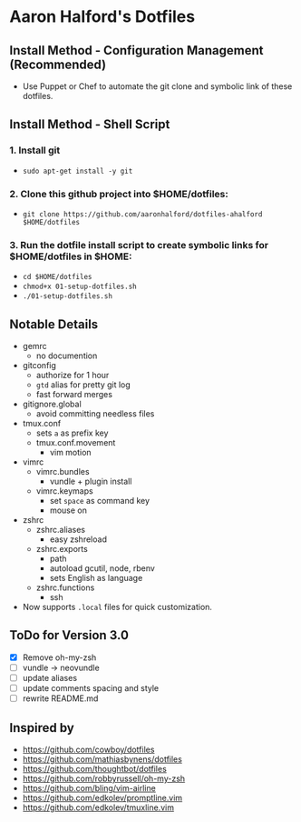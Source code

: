 Aaron Halford's Dotfiles
========================

Install Method - Configuration Management (Recommended)
------------------------------------------------------

* Use Puppet or Chef to automate the git clone and symbolic link of these dotfiles.


Install Method - Shell Script
-----------------------------

### 1. Install git

* `sudo apt-get install -y git`

### 2. Clone this github project into $HOME/dotfiles:

* `git clone https://github.com/aaronhalford/dotfiles-ahalford $HOME/dotfiles`

### 3. Run the dotfile install script to create symbolic links for $HOME/dotfiles in $HOME:

* `cd $HOME/dotfiles`
* `chmod+x 01-setup-dotfiles.sh`
* `./01-setup-dotfiles.sh`


Notable Details
---------------

* gemrc
  * no documention
* gitconfig
  * authorize for 1 hour
  * `gtd` alias for pretty git log
  * fast forward merges
* gitignore.global
  * avoid committing needless files
* tmux.conf
  * sets `a` as prefix key
  * tmux.conf.movement
    * vim motion
* vimrc
  * vimrc.bundles
    * vundle + plugin install
  * vimrc.keymaps
    * set `space` as command key
    * mouse on
* zshrc
  * zshrc.aliases
    * easy zshreload
  * zshrc.exports
    * path
    * autoload gcutil, node, rbenv
    * sets English as language
  * zshrc.functions
    * ssh
* Now supports `.local` files for quick customization.

ToDo for Version 3.0
--------------------

* [x] Remove oh-my-zsh
* [ ] vundle -> neovundle
* [ ] update aliases
* [ ] update comments spacing and style
* [ ] rewrite README.md

Inspired by
-----------

* https://github.com/cowboy/dotfiles
* https://github.com/mathiasbynens/dotfiles
* https://github.com/thoughtbot/dotfiles
* https://github.com/robbyrussell/oh-my-zsh
* https://github.com/bling/vim-airline
* https://github.com/edkolev/promptline.vim
* https://github.com/edkolev/tmuxline.vim
